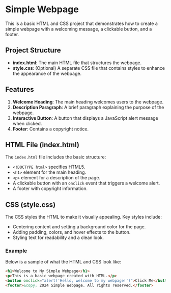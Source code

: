 # Simple Webpage

This is a basic HTML and CSS project that demonstrates how to create a simple webpage with a welcoming message, a clickable button, and a footer.

## Project Structure

- **index.html**: The main HTML file that structures the webpage.
- **style.css**: (Optional) A separate CSS file that contains styles to enhance the appearance of the webpage.
  
## Features

1. **Welcome Heading**: The main heading welcomes users to the webpage.
2. **Description Paragraph**: A brief paragraph explaining the purpose of the webpage.
3. **Interactive Button**: A button that displays a JavaScript alert message when clicked.
4. **Footer**: Contains a copyright notice.

## HTML File (index.html)

The `index.html` file includes the basic structure:
- `<!DOCTYPE html>` specifies HTML5.
- `<h1>` element for the main heading.
- `<p>` element for a description of the page.
- A clickable button with an `onclick` event that triggers a welcome alert.
- A footer with copyright information.

## CSS (style.css)

The CSS styles the HTML to make it visually appealing. Key styles include:
- Centering content and setting a background color for the page.
- Adding padding, colors, and hover effects to the button.
- Styling text for readability and a clean look.

### Example

Below is a sample of what the HTML and CSS look like:

```html
<h1>Welcome to My Simple Webpage</h1>
<p>This is a basic webpage created with HTML.</p>
<button onclick="alert('Hello, welcome to my webpage!')">Click Me</button>
<footer>&copy; 2024 Simple Webpage. All rights reserved.</footer>
